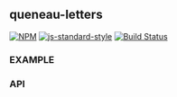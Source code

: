 queneau-letters
----------------

[![NPM](https://nodei.co/npm/queneau-letters.png)](https://nodei.co/npm/queneau-letters/)
[![js-standard-style](https://img.shields.io/badge/code%20style-standard-brightgreen.svg?style=flat)](https://github.com/feross/standard)
[![Build Status](https://secure.travis-ci.org/coleww/queneau-letters.png)](http://travis-ci.org/coleww/queneau-letters)

### EXAMPLE

### API

